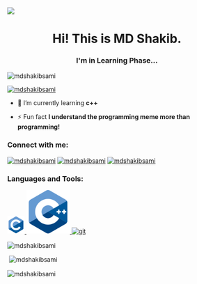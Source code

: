 
<img src="https://media0.giphy.com/media/v1.Y2lkPTc5MGI3NjExcnRwc3VwdDUzdnlrMzdrd3JqemZlOXZ1MGR6MXIzOWRwMGcwOTI4NSZlcD12MV9pbnRlcm5hbF9naWZfYnlfaWQmY3Q9Zw/Y4ak9Ki2GZCbJxAnJD/giphy.gif" align="center" margine>

<h1 align="center">Hi! This is MD Shakib.</h1>
<h3 align="center">I'm in Learning Phase...</h3>



<p align="left"> <img src="https://komarev.com/ghpvc/?username=mdshakibsami&label=Profile%20views&color=0e75b6&style=flat" alt="mdshakibsami" /> </p>

<p align="left"> <a href="https://github.com/ryo-ma/github-profile-trophy"><img src="https://github-profile-trophy.vercel.app/?username=mdshakibsami" alt="mdshakibsami" /></a> </p>

- 🌱 I’m currently learning **c++**

- ⚡ Fun fact **I understand the programming meme more than programming!**

<h3 align="left">Connect with me:</h3>
<p align="left">
<a href="https://linkedin.com/in/mdshakibsami" target="blank"><img align="center" src="https://raw.githubusercontent.com/rahuldkjain/github-profile-readme-generator/master/src/images/icons/Social/linked-in-alt.svg" alt="mdshakibsami" height="30" width="40" /></a>
<a href="https://fb.com/mdshakibsami" target="blank"><img align="center" src="https://raw.githubusercontent.com/rahuldkjain/github-profile-readme-generator/master/src/images/icons/Social/facebook.svg" alt="mdshakibsami" height="30" width="40" /></a>
<a href="https://codeforces.com/profile/mdshakibsami" target="blank"><img align="center" src="https://raw.githubusercontent.com/rahuldkjain/github-profile-readme-generator/master/src/images/icons/Social/codeforces.svg" alt="mdshakibsami" height="30" width="40" /></a>
</p>

<h3 align="left">Languages and Tools:</h3>
<p align="left"> <a href="https://www.cprogramming.com/" target="_blank" rel="noreferrer"> <img src="https://raw.githubusercontent.com/devicons/devicon/master/icons/c/c-original.svg" alt="c" width="40" height="40"/> </a> <a href="https://www.w3schools.com/cpp/" target="_blank" rel="noreferrer"> <img src="https://raw.githubusercontent.com/devicons/devicon/master/icons/cplusplus/cplusplus-original.svg" alt="cplusplus" width="100" height="100"/> </a> <a href="https://git-scm.com/" target="_blank" rel="noreferrer"> <img src="https://www.vectorlogo.zone/logos/git-scm/git-scm-icon.svg" alt="git" width="40" height="40"/> </a> </p>

<p><img align="center" src="https://github-readme-stats.vercel.app/api/top-langs?username=mdshakibsami&show_icons=true&locale=en&layout=compact" alt="mdshakibsami" /></p>

<p>&nbsp;<img align="center" src="https://github-readme-stats.vercel.app/api?username=mdshakibsami&show_icons=true&locale=en" alt="mdshakibsami" /></p>

<p><img align="center" src="https://github-readme-streak-stats.herokuapp.com/?user=mdshakibsami&" alt="mdshakibsami" /></p>

